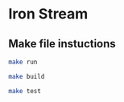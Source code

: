 # Iron Stream 

## Make file instuctions
```bash
make run
```

```bash
make build
```

```bash
make test
```
